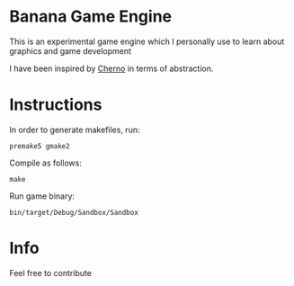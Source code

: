 # Banana Game Engine

This is an experimental game engine which I personally use to learn about graphics and game development

I have been inspired by <a href="https://github.com/TheCherno/Hazel">Cherno</a> in terms of abstraction.

# Instructions

In order to generate makefiles, run:

```premake5 gmake2```

Compile as follows:

```make```

Run game binary:

```bin/target/Debug/Sandbox/Sandbox```


# Info
Feel free to contribute